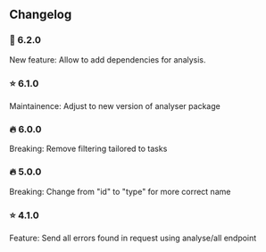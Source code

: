 ## Changelog 
### :toolbox: 6.2.0   
New feature: Allow to add dependencies for analysis.

### :star: 6.1.0 
Maintainence: Adjust to new version of analyser package

### :fire: 6.0.0
Breaking: Remove filtering tailored to tasks

### :fire: 5.0.0
Breaking: Change from "id" to "type" for more correct name

### :star: 4.1.0
Feature: Send all errors found in request using analyse/all endpoint

